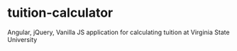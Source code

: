 # tuition-calculator
Angular, jQuery, Vanilla JS application for calculating tuition at Virginia State University
